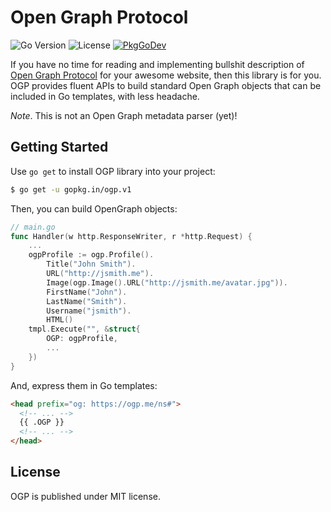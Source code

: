 # Open Graph Protocol

![Go Version](https://img.shields.io/github/go-mod/go-version/go-ogp/ogp?style=flat-square)
![License](https://img.shields.io/github/license/go-ogp/ogp?style=flat-square)
[![PkgGoDev](https://pkg.go.dev/badge/gopkg.in/ogp.v1?tab=doc)](https://pkg.go.dev/gopkg.in/ogp.v1?tab=doc)

If you have no time for reading and implementing bullshit description of [Open
Graph Protocol](https://ogp.me) for your awesome website, then this library is
for you. OGP provides fluent APIs to build standard Open Graph objects that can
be included in Go templates, with less headache.

_Note_. This is not an Open Graph metadata parser (yet)!

## Getting Started

Use `go get` to install OGP library into your project:

```sh
$ go get -u gopkg.in/ogp.v1
```

Then, you can build OpenGraph objects:

```go
// main.go
func Handler(w http.ResponseWriter, r *http.Request) {
    ...
    ogpProfile := ogp.Profile().
        Title("John Smith").
        URL("http://jsmith.me").
        Image(ogp.Image().URL("http://jsmith.me/avatar.jpg")).
        FirstName("John").
        LastName("Smith").
        Username("jsmith").
        HTML()
    tmpl.Execute("", &struct{
        OGP: ogpProfile,
        ...
    })
}
```

And, express them in Go templates:

```html
<head prefix="og: https://ogp.me/ns#">
  <!-- ... -->
  {{ .OGP }}
  <!-- ... -->
</head>
```

## License

OGP is published under MIT license.
